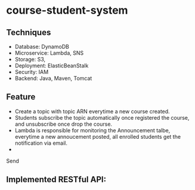 # course-student-system

## Techniques
* Database: DynamoDB
* Microservice: Lambda, SNS
* Storage: S3, 
* Deployment: ElasticBeanStalk
* Security: IAM
* Backend: Java, Maven, Tomcat

## Feature
* Create a topic with topic ARN everytime a new course created.
* Students subscribe the topic automatically once registered the course, and unsubscribe once drop the course.
* Lambda is responsible for monitoring the Announcement talbe, everytime a new annoucement posted, all enrolled students get the notification via email.
* 


Send 


## Implemented RESTful API:


